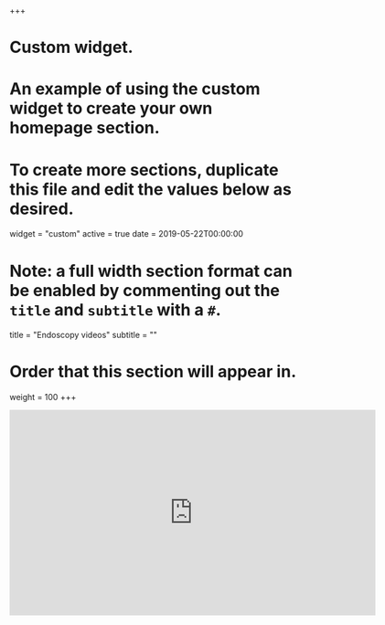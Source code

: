 +++
# Custom widget.
# An example of using the custom widget to create your own homepage section.
# To create more sections, duplicate this file and edit the values below as desired.
widget = "custom"
active = true
date = 2019-05-22T00:00:00

# Note: a full width section format can be enabled by commenting out the `title` and `subtitle` with a `#`.
title = "Endoscopy videos"
subtitle = ""

# Order that this section will appear in.
weight = 100
+++

<iframe id="ytplayer" type="text/html" width="640" height="360"
  src="http://www.youtube.com/embed/videoseries?list=PLpzLzN1ax2RvcJP8Gx7j375fr5qG7LMZ7"
  frameborder="0"></iframe>

